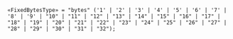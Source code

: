 <!-- This file is generated automatically by infrastructure scripts. Please don't edit by hand. -->

<!-- markdownlint-disable first-line-h1 -->

```{ .ebnf .slang-ebnf #FixedBytesType }
«FixedBytesType» = "bytes" ('1' | '2' | '3' | '4' | '5' | '6' | '7' | '8' | '9' | "10" | "11" | "12" | "13" | "14" | "15" | "16" | "17" | "18" | "19" | "20" | "21" | "22" | "23" | "24" | "25" | "26" | "27" | "28" | "29" | "30" | "31" | "32");
```
